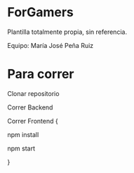 # ForGamers

Plantilla totalmente propia, sin referencia. 

Equipo: María José Peña Ruiz

# Para correr

Clonar repositorio

Correr Backend

Correr Frontend {

  npm install
  
  npm start
  
  }
